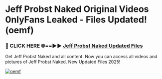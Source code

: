 # Jeff Probst Naked Original Videos 0nlyFans Leaked - Files Updated! (oemf)

<h3>🔴 CLICK HERE 🌐==►► <a href="https://tinyurl.com/up5wt9bj" rel="nofollow">Jeff Probst Naked Updated Files</a></h3>

Get Jeff Probst Naked and all content. Now you can access all videos and pictures of Jeff Probst Naked. New Updated Files 2025!

[![oemf](https://i.imgur.com/ABiUzMV.gif)](https://tinyurl.com/up5wt9bj)
